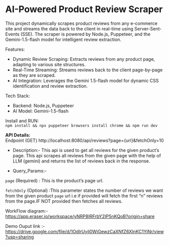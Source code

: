 # AI-Powered Product Review Scraper
This project dynamically scrapes product reviews from any e-commerce site and streams the data back to the client in real-time using Server-Sent-Events (SSE). The scraper is powered by Node.js, Puppeteer, and the Gemini-1.5-flash model for intelligent review extraction.


Features: 
- Dynamic Review Scraping: Extracts reviews from any product page, adapting to various site structures.
- Real-Time Streaming: Streams reviews back to the client page-by-page as they are scraped.
- AI Integration: Leverages the Gemini 1.5-flash model for dynamic CSS identification and review extraction.
  
Tech Stack:
- Backend: Node.js, Puppeteer
- AI Model: Gemini-1.5-flash
  
Install and RUN:<br>
`npm install && npx puppeteer browsers install chrome && npm run dev`


**API Details:**<br>
Endpoint (GET) http://localhost:8080/api/reviews?page={url}&fetchOnly=10

- Description:- This api is used to get all reviews for the given product’s page. This api scrapes all reviews from the given page with the help of LLM (gemini) and returns the list of reviews back in the response.

- Query_Params:-

 `page` (Required) : This is the product’s page url.

  `fetchOnly` (Optional) :This parameter states the number of reviews we want from the given product `page` url i.e if provided will fetch the first “n” reviews from the page.IF NOT provided then fetches all reviews.


WorkFlow diagram:-
https://app.eraser.io/workspace/yNRP8IRFrbY2IP5nKQoB?origin=share

Demo Ouput link :- https://drive.google.com/file/d/1OdlrUyjl0WiGewzCaXNfZ6XlnKC1YiNr/view?usp=sharing

